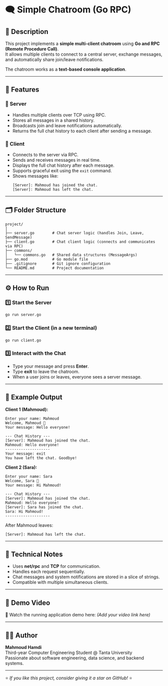 # 🗨️ Simple Chatroom (Go RPC)

## 📖 Description
This project implements a **simple multi-client chatroom** using **Go and RPC (Remote Procedure Call)**.  
It allows multiple clients to connect to a central server, exchange messages, and automatically share join/leave notifications.

The chatroom works as a **text-based console application**.

---

## 🚀 Features

### 🧠 Server
- Handles multiple clients over TCP using RPC.
- Stores all messages in a shared history.
- Broadcasts join and leave notifications automatically.
- Returns the full chat history to each client after sending a message.

### 💬 Client
- Connects to the server via RPC.
- Sends and receives messages in real time.
- Displays the full chat history after each message.
- Supports graceful exit using the `exit` command.
- Shows messages like:
  ```
  [Server]: Mahmoud has joined the chat.
  [Server]: Mahmoud has left the chat.
  ```

---

## 🗂️ Folder Structure
```
project/
│
├── server.go        # Chat server logic (handles Join, Leave, SendMessage)
├── client.go        # Chat client logic (connects and communicates via RPC)
├── commons/
│   └── commons.go   # Shared data structures (MessageArgs)
├── go.mod           # Go module file
├── .gitignore       # Git ignore configuration
└── README.md        # Project documentation
```

---

## ⚙️ How to Run

### 1️⃣ Start the Server
```bash
go run server.go
```

### 2️⃣ Start the Client (in a new terminal)
```bash
go run client.go
```

### 3️⃣ Interact with the Chat
- Type your message and press **Enter**.
- Type **exit** to leave the chatroom.
- When a user joins or leaves, everyone sees a server message.

---

## 🧩 Example Output

**Client 1 (Mahmoud):**
```
Enter your name: Mahmoud
Welcome, Mahmoud 👋
Your message: Hello everyone!

--- Chat History ---
[Server]: Mahmoud has joined the chat.
Mahmoud: Hello everyone!
--------------------
Your message: exit
You have left the chat. Goodbye!
```

**Client 2 (Sara):**
```
Enter your name: Sara
Welcome, Sara 👋
Your message: Hi Mahmoud!

--- Chat History ---
[Server]: Mahmoud has joined the chat.
Mahmoud: Hello everyone!
[Server]: Sara has joined the chat.
Sara: Hi Mahmoud!
--------------------
```

After Mahmoud leaves:
```
[Server]: Mahmoud has left the chat.
```

---

## 🧠 Technical Notes
- Uses **net/rpc** and **TCP** for communication.
- Handles each request sequentially.
- Chat messages and system notifications are stored in a slice of strings.
- Compatible with multiple simultaneous clients.

---

## 🎥 Demo Video
🔗 Watch the running application demo here: *(Add your video link here)*

---

## 👨‍💻 Author
**Mahmoud Hamdi**  
Third-year Computer Engineering Student @ Tanta University  
Passionate about software engineering, data science, and backend systems.

---

⭐ *If you like this project, consider giving it a star on GitHub!* ⭐
